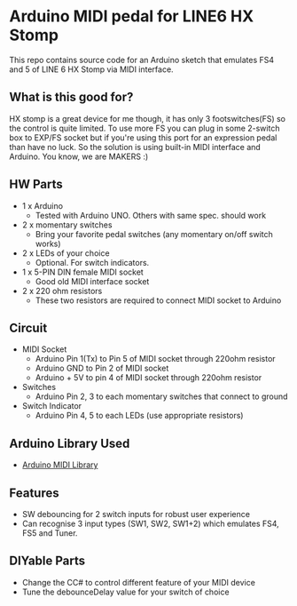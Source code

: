 # Arduino MIDI pedal for LINE6 HX Stomp

This repo contains source code for an Arduino sketch that emulates FS4 and 5 of LINE 6 HX Stomp via MIDI interface.

## What is this good for?
HX stomp is a great device for me though, it has only 3 footswitches(FS) so the control is quite limited. To use more FS you can plug in some 2-switch box to EXP/FS socket but if you're using this port for an expression pedal than have no luck. So the solution is using built-in MIDI interface and Arduino. You know, we are MAKERS :)

## HW Parts
- 1 x Arduino
  - Tested with Arduino UNO. Others with same spec. should work
- 2 x momentary switches
  - Bring your favorite pedal switches (any momentary on/off switch works)
- 2 x LEDs of your choice
  - Optional. For switch indicators.
- 1 x 5-PIN DIN female MIDI socket
  - Good old MIDI interface socket
- 2 x 220 ohm resistors
  - These two resistors are required to connect MIDI socket to Arduino

## Circuit
- MIDI Socket
  - Arduino Pin 1(Tx) to Pin 5 of MIDI socket through 220ohm resistor
  - Arduino GND to Pin 2 of MIDI socket
  - Arduino + 5V to pin 4 of MIDI socket through 220ohm resistor
- Switches
  - Arduino Pin 2, 3 to each momentary switches that connect to ground
- Switch Indicator
  - Arduino Pin 4, 5 to each LEDs (use appropriate resistors)

## Arduino Library Used
- [Arduino MIDI Library](https://github.com/FortySevenEffects/arduino_midi_library)

## Features
- SW debouncing for 2 switch inputs for robust user experience
- Can recognise 3 input types (SW1, SW2, SW1+2) which emulates FS4, FS5 and Tuner.

## DIYable Parts
- Change the CC# to control different feature of your MIDI device
- Tune the debounceDelay value for your switch of choice
